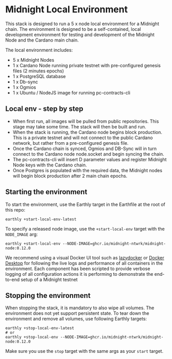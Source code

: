 # Midnight Local Environment

This stack is designed to run a 5 x node local environment for a Midnight chain. The environment is designed to be a self-contained, local development environment for testing and development of the Midnight Node and the Cardano main chain.

The local environment includes:

- 5 x Midnight Nodes
- 1 x Cardano Node running private testnet with pre-configured genesis files (2 minutes epochs)
- 1 x PostgreSQL database
- 1 x Db-sync
- 1 x Ogmios
- 1 x Ubuntu / NodeJS image for running pc-contracts-cli

## Local env - step by step

- When first run, all images will be pulled from public repositories. This stage may take some time. The stack will then be built and run.
- When the stack is running, the Cardano node begins block production. This is a private testnet and will not connect to the public Cardano network, but rather from a pre-configured genesis file.
- Once the Cardano chain is synced, Ogmios and DB-Sync will in turn connect to the Cardano node node.socket and begin syncing the chain.
- The pc-contracts-cli will insert D parameter values and register Midnight Node keys with the Cardano chain.
- Once Postgres is populated with the required data, the Midnight nodes will begin block production after 2 main chain epochs.

## Starting the environment

To start the environment, use the Earthly target in the Earthfile at the root of this repo:

```
earthly +start-local-env-latest
```

To specify a released node image, use the `+start-local-env` target with the `NODE_IMAGE` arg:

```
earthly +start-local-env --NODE-IMAGE=ghcr.io/midnight-ntwrk/midnight-node:0.12.0
```

We recommend using a visual Docker UI tool such as [lazydocker](https://github.com/jesseduffield/lazydocker) or [Docker Desktop](https://www.docker.com/products/docker-desktop/) for following the live logs and performance of all containers in the environment. Each component has been scripted to provide verbose logging of all configuration actions it is performing to demonstrate the end-to-end setup of a Midnight testnet

## Stopping the environment

When stopping the stack, it is mandatory to also wipe all volumes. The environment does not yet support persistent state. To tear down the environment and remove all volumes, use following Earthly targets:

```
earthly +stop-local-env-latest
# or
earthly +stop-local-env --NODE-IMAGE=ghcr.io/midnight-ntwrk/midnight-node:0.12.0
```

Make sure you use the `stop` target with the same args as your `start` target.
